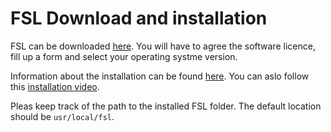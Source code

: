 # FSL Download and installation

FSL can be downloaded [here](https://fsl.fmrib.ox.ac.uk/fsldownloads_registration).
You will have to agree the software licence, fill up a form and select your operating systme version.

Information about the installation can be found [here](https://fsl.fmrib.ox.ac.uk/fsl/fslwiki/FslInstallation).
You can aslo follow this [installation video](https://www.youtube.com/watch?v=LgRZLev1LRw&ab_channel=FSLCourse).

Pleas keep track of the path to the installed FSL folder.
The default location should be `usr/local/fsl`.
